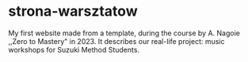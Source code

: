 # strona-warsztatow
My first website made from a template, during the course by A. Nagoie ,,Zero to Mastery" in 2023. It describes our real-life project:
music workshops for Suzuki Method Students. 
